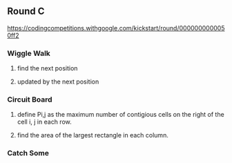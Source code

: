 ## Round C
https://codingcompetitions.withgoogle.com/kickstart/round/0000000000050ff2

### Wiggle Walk
1. find the next position

2. updated by the next position

### Circuit Board
1. define Pi,j as the maximum number of contigious cells on the right of the cell i, j in each row.
   
2. find the area of the largest rectangle in each column.

### Catch Some

